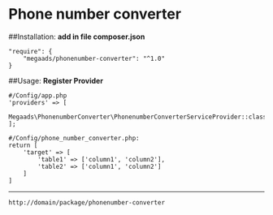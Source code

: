 # Phone number converter

##Installation:
**add in file composer.json**
```
"require": {
	"megaads/phonenumber-converter": "^1.0"
}
```
##Usage:
**Register Provider**
```
#/Config/app.php
'providers' => [
    Megaads\PhonenumberConverter\PhonenumberConverterServiceProvider::class
];

#/Config/phone_number_converter.php:
return [
    'target' => [
        'table1' => ['column1', 'column2'],
        'table2' => ['column1', 'column2']
    ]
]
```
****
```
http://domain/package/phonenumber-converter
```

